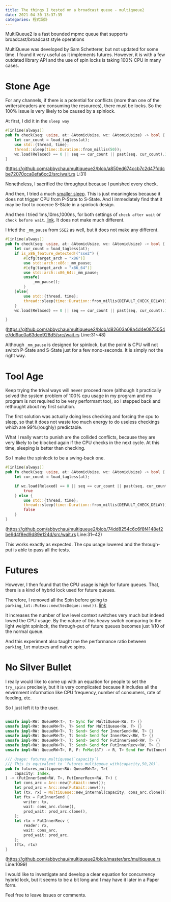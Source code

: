 ```yaml
---
title: The things I tested on a broadcast queue - multiqueue2
date: 2021-04-30 13:37:35
categories: 程式設計
---
```


MultiQueue2 is a fast bounded mpmc queue that supports broadcast/broadcast style operations

MultiQueue was developed by Sam Schetterer, but not updated for some time. I found it very useful as it implements futures. However, it is with a few outdated library API and the use of spin locks is taking 100% CPU in many cases.

# Stone Age
For any channels, if there is a potential for conflicts (more than one of the writers/readers are consuming the resources), there must be locks. So the 100% issue is very likely to be caused by a spinlock.

At first, I did it in the `sleep way`

```rust
#[inline(always)]
pub fn check(seq: usize, at: &AtomicUsize, wc: &AtomicUsize) -> bool {
    let cur_count = load_tagless(at);
    use std::{thread, time};
    thread::sleep(time::Duration::from_millis(50));
    wc.load(Relaxed) == 0 || seq == cur_count || past(seq, cur_count).1
}

```
(https://github.com/abbychau/multiqueue2/blob/a850ed674ccb7c2d47fddcbe72070cca0efa6cc2/src/wait.rs L:31)

Nonetheless, I sacrified the throughput because I punished every check.

And then, I tried a much [smaller sleep](https://github.com/abbychau/multiqueue2/commit/67ff0f3dc8e33467125a7fe6b5a57b25747678eb). This is just meaningless because it does not trigger CPU from P-State to S-State. And I immediately find that it may be fool to cocerce S-State in a spinlock design.

And then I tried 1ms,10ms,1000ns, for both settings of `check after wait` or `check before wait`. [link](https://github.com/abbychau/multiqueue2/commit/d3c9403762a34bbe11642419f66658844ec4d75d). It does not make much different.

I tried the `_mm_pause` from `SSE2` as well, but it does not make any different. 

```rust
#[inline(always)]
pub fn check(seq: usize, at: &AtomicUsize, wc: &AtomicUsize) -> bool {
    let cur_count = load_tagless(at);
    if is_x86_feature_detected!("sse2") {
        #[cfg(target_arch = "x86")]
        use std::arch::x86::_mm_pause;
        #[cfg(target_arch = "x86_64")]
        use std::arch::x86_64::_mm_pause;
        unsafe{
            _mm_pause();
        }
    }else{
        use std::{thread, time};
        thread::sleep(time::Duration::from_millis(DEFAULT_CHECK_DELAY));
    }
    wc.load(Relaxed) == 0 || seq == cur_count || past(seq, cur_count).1

}
```

(https://github.com/abbychau/multiqueue2/blob/d82603a08a4d4e0875054e7dd9ac0a63dee928d5/src/wait.rs Line:31~48)

Although `_mm_pause` is designed for spinlock, but the point is CPU will not switch P-State and S-State just for a few nono-seconds. It is simply not the right way.

# Tool Age
Keep trying the trival ways will never proceed more (although it practically solved the system problem of 100% cpu usage in my program and my program is not required to be very performant too), so I stepped back and rethought about my first solution.

The first solution was actually doing less checking and forcing the cpu to sleep, so that it does not waste too much energy to do useless checkings which are 99%(roughly) predictable.

What I really want to punish are the collided conflicts, because they are very likely to be blocked again if the CPU checks in the next cycle. At this time, sleeping is better than checking.

So I make the spinlock to be a swing-back one.

```rust
#[inline(always)]
pub fn check(seq: usize, at: &AtomicUsize, wc: &AtomicUsize) -> bool {
    let cur_count = load_tagless(at);

    if wc.load(Relaxed) == 0 || seq == cur_count || past(seq, cur_count).1 {
        true
    } else {
        use std::{thread, time};
        thread::sleep(time::Duration::from_millis(DEFAULT_CHECK_DELAY));
        false
    }
}
```

(https://github.com/abbychau/multiqueue2/blob/74dd8254c6c6f8f4148ef2be9d4f8ed9d89e124d/src/wait.rs Line:31~42)

This works exactly as expected. The cpu usage lowered and the through-put is able to pass all the tests.

# Futures
However, I then found that the CPU usage is high for future queues. That, there is a kind of hybrid lock used for future queues. 

Therefore, I removed all the Spin before going to `parking_lot::Mutex::new(VecDeque::new())`. [link](https://github.com/abbychau/multiqueue2/commit/f311c7c02c392a656df85d662f8b3c1048536457)

It increases the number of low level context switches very much but indeed lowed the CPU usage. By the nature of this heavy switch comparing to the light weight spinlock, the through-put of future queues becomes just 1/10 of the normal queue.

And this experiment also taught me the performance ratio between `parking_lot` mutexes and native spins.

# No Silver Bullet
I really would like to come up with an equation for people to set the `try_spins` precisely, but it is very complicated because it includes all the envirnment information like CPU frequency, number of consumers, rate of feeding, etc.

So I just left it to the user.

```rust

unsafe impl<RW: QueueRW<T>, T> Sync for MultiQueue<RW, T> {}
unsafe impl<RW: QueueRW<T>, T> Send for MultiQueue<RW, T> {}
unsafe impl<RW: QueueRW<T>, T: Send> Send for InnerSend<RW, T> {}
unsafe impl<RW: QueueRW<T>, T: Send> Send for InnerRecv<RW, T> {}
unsafe impl<RW: QueueRW<T>, T: Send> Send for FutInnerSend<RW, T> {}
unsafe impl<RW: QueueRW<T>, T: Send> Send for FutInnerRecv<RW, T> {}
unsafe impl<RW: QueueRW<T>, R, F: FnMut(&T) -> R, T> Send for FutInnerUniRecv<RW, R, F, T> {}

/// Usage: futures_multiqueue(`capacity`)
/// This is equivalent to `futures_multiqueue_with(capacity,50,20)`.
pub fn futures_multiqueue<RW: QueueRW<T>, T>(
    capacity: Index,
) -> (FutInnerSend<RW, T>, FutInnerRecv<RW, T>) {
    let cons_arc = Arc::new(FutWait::new());
    let prod_arc = Arc::new(FutWait::new());
    let (tx, rx) = MultiQueue::new_internal(capacity, cons_arc.clone());
    let ftx = FutInnerSend {
        writer: tx,
        wait: cons_arc.clone(),
        prod_wait: prod_arc.clone(),
    };
    let rtx = FutInnerRecv {
        reader: rx,
        wait: cons_arc,
        prod_wait: prod_arc,
    };
    (ftx, rtx)
}
```

(https://github.com/abbychau/multiqueue2/blob/master/src/multiqueue.rs Line:1099)

I would like to investigate and develop a clear equation for concurrency hybrid lock, but it seems to be a bit long and I may have it later in a Paper form.

Feel free to leave issues or comments.